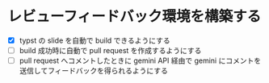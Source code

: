 # レビューフィードバック環境を構築する

- [x] typst の slide を自動で build できるようにする
- [ ] build 成功時に自動で pull request を作成するようにする
- [ ] pull request へコメントしたときに gemini API 経由で gemini にコメントを送信してフィードバックを得られるようにする